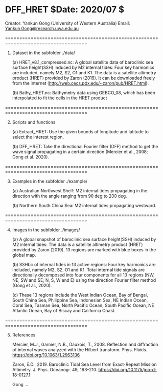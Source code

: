 # DFF_HRET $Date: 2020/07 $
 Creator: Yankun Gong (University of Western Australia)
 Email:  Yankun.Gong@research.uwa.edu.au

===================================================================================

1. Dataset in the subfolder ./data/

     (a) HRET_v8.1_compressed.nc:
	 A global satellite data of baroclinic sea surface height(SSH) induced by M2 internal tides:
	 Four key harmonics are included, namely M2, S2, O1 and K1.
   	 The data is a satellite altimetry product (HRET) provided by Zaron (2019).
	 It can be downloaded freely from the internet (http://web.cecs.pdx.edu/~zaron/pub/HRET.html).
			
     (b) Bathy_HRET.nc:
	 Bathymetry data using GEBCO_08, which has been interpolated to fit the cells in the HRET product
	        	   
===================================================================================

2. Scripts and functions

     (a) Extract_HRET:
         Use the given bounds of longitude and latitude to select the interest region. 	 
	   
     (b) DFF_HRET:
         Take the directional Fourier filter (DFF) method to get the wave signal propagating in a certain direction
         (Mercier et al., 2008; Gong et al. 2020).
		 
===================================================================================

3. Examples in the subfolder ./example/
    
     (a) Australian Northwest Shelf: 
         M2 internal tides propagating in the direction with the angle ranging from 90 deg to 200 deg.
	 
     (b) Northern South China Sea: 
         M2 internal tides propagating westward.

===================================================================================

4. Images in the subfolder ./images/
		 
     (a) A global snapshot of baroclinic sea surface height(SSH) induced by M2 internal tides:
   	     The data is a satellite altimetry product (HRET) provided by Zaron (2019).
		 13 regions are marked with blue boxes in the global map. 
		 
     (b) SSHbc of internal tides in 13 active regions: 
	     Four key harmonics are included, namely M2, S2, O1 and K1.
		 Total internal tide signals are directionally decomposed into four components for all 13 regions 
         (NW, NE, SW and SE; N, S, W and E) using the direction Fourier filter method (Gong et al., 2020).
		 
	 (c) These 13 regions include the West Indian Ocean, Bay of Bengal, South China Sea, Philippine Sea, Indonesian Sea, NE Indian Ocean, Coral Sea, Tasman Sea, North Pacific Ocean, South Pacific Ocean, NE Atlantic Ocean, Bay of Biscay and California Coast. 	
		 
===================================================================================

5. References

    Mercier, M.J., Garnier, N.B., Dauxois, T., 2008. Reflection and diffraction of internal waves analyzed with the Hilbert transform. 
      Phys. Fluids. https://doi.org/10.1063/1.2963136
	  
    Zaron, E.D., 2019. Baroclinic Tidal Sea Level from Exact-Repeat Mission Altimetry. 
	  J. Phys. Oceanogr. 49, 193–210. https://doi.org/10.1175/jpo-d-18-0127.1

    Gong ...
